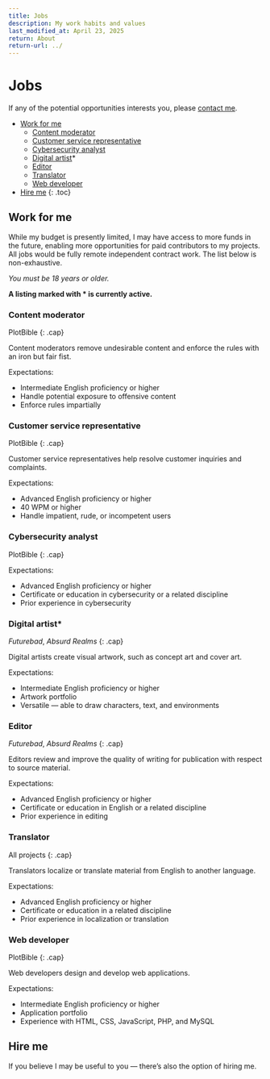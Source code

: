 ```yaml
---
title: Jobs
description: My work habits and values
last_modified_at: April 23, 2025
return: About
return-url: ../
---
```


# Jobs
If any of the potential opportunities interests you, please <a href="https://tally.so/r/mOaDRp" target="_blank">contact me</a>.

- [Work for me](#work-for-me)
    - [Content moderator](#content-moderator)
    - [Customer service representative](#customer-service-representative)
    - [Cybersecurity analyst](#cybersecurity-analyst)
    - [Digital artist](#digital-artist)*
    - [Editor](#editor)
    - [Translator](#translator)
    - [Web developer](#web-developer)
- [Hire me](#hire-me)
{: .toc}

## Work for me
While my budget is presently limited, I may have access to more funds in the future, enabling more opportunities for paid contributors to my projects. All jobs would be fully remote independent contract work. The list below is non-exhaustive.

*You must be 18 years or older.*

**A listing marked with * is currently active.**

### Content moderator
PlotBible
{: .cap}

Content moderators remove undesirable content and enforce the rules with an iron but fair fist.

Expectations:

- Intermediate English proficiency or higher
- Handle potential exposure to offensive content
- Enforce rules impartially

### Customer service representative
PlotBible
{: .cap}

Customer service representatives help resolve customer inquiries and complaints.

Expectations:

- Advanced English proficiency or higher
- 40 WPM or higher
- Handle impatient, rude, or incompetent users

### Cybersecurity analyst
PlotBible
{: .cap}

Expectations:

- Advanced English proficiency or higher
- Certificate or education in cybersecurity or a related discipline
- Prior experience in cybersecurity

### Digital artist*
*Futurebad*, *Absurd Realms*
{: .cap}

Digital artists create visual artwork, such as concept art and cover art.

Expectations:

- Intermediate English proficiency or higher
- Artwork portfolio
- Versatile — able to draw characters, text, and environments

### Editor
*Futurebad*, *Absurd Realms*
{: .cap}

Editors review and improve the quality of writing for publication with respect to source material.

Expectations:

- Advanced English proficiency or higher
- Certificate or education in English or a related discipline
- Prior experience in editing

### Translator
All projects
{: .cap}

Translators localize or translate material from English to another language.

Expectations:

- Advanced English proficiency or higher
- Certificate or education in a related discipline
- Prior experience in localization or translation

### Web developer
PlotBible
{: .cap}

Web developers design and develop web applications.

Expectations:

- Intermediate English proficiency or higher
- Application portfolio
- Experience with HTML, CSS, JavaScript, PHP, and MySQL

## Hire me
If you believe I may be useful to you — there’s also the option of hiring me.